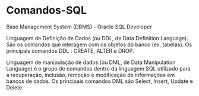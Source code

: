 # Comandos-SQL
Base Management System (DBMS) -  Oracle SQL Developer

Linguagem de Definição de Dados (ou DDL, de Data Definition Language).
São os comandos que interagem com os objetos do banco (ex. tabelas).
Os principais comandos DDL : CREATE, ALTER e DROP.

Linguagem de manipulação de dados (ou DML, de Data Manipulation Language) é o grupo de comandos dentro da linguagem SQL utilizado para a recuperação, inclusão, 
remoção  e modificação de informações em bancos de dados. 
Os principais comandos DML são Select, Insert, Update e Delete.

